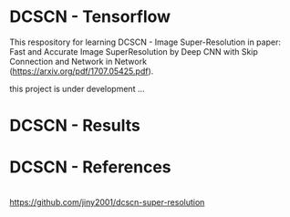 # DCSCN - Tensorflow

This respository for learning DCSCN - Image Super-Resolution in paper:
Fast and Accurate Image SuperResolution by Deep CNN with Skip Connection and Network in Network
<br />(https://arxiv.org/pdf/1707.05425.pdf). 

this project is under development ...

# DCSCN - Results

# DCSCN - References
<br /> https://github.com/jiny2001/dcscn-super-resolution